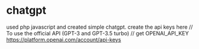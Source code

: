 # chatgpt
used php javascript and created simple chatgpt. create the api keys here 
// To use the official API (GPT-3 and GPT-3.5 turbo)
// get OPENAI_API_KEY https://platform.openai.com/account/api-keys
